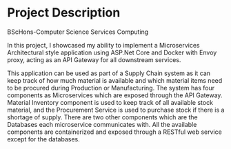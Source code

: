 # Project Description

BScHons-Computer Science
Services Computing 

In this project, I showcased my ability to implement a Microservices Architectural style application using 
ASP.Net Core and Docker with Envoy proxy, acting as an API Gateway for all downstream services.

This application can be used as part of a Supply Chain system as it can keep track of how much material is available and which material items need to be procured during Production or Manufacturing. The system has four components as Microservices which are exposed through the API Gateway. Material Inventory component is used to keep track of
all available stock material, and the Procurement Service is used to purchase stock if there is a shortage of supply. There are two other components which are the Databases each microservice communicates with. All the available components are containerized and exposed through a RESTful web service except for the databases.
